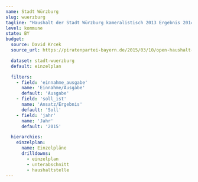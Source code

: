 ```yaml
---
name: Stadt Würzburg
slug: wuerzburg
tagline: "Haushalt der Stadt Würzburg kameralistisch 2013 Ergebnis 2014 Ansatz 2015 Ansatz aus einem PDF"
level: kommune
state: BY
budget:
  source: David Krcek
  source_url: https://piratenpartei-bayern.de/2015/03/10/open-haushalt-bayern/

  dataset: stadt-wuerzburg
  default: einzelplan

  filters:
    - field: 'einnahme_ausgabe'
      name: 'Einnahme/Ausgabe'
      default: 'Ausgabe'
    - field: 'soll_ist'
      name: 'Ansatz/Ergebnis'
      default: 'Soll'
    - field: 'jahr'
      name: 'Jahr'
      default: '2015'

  hierarchies:
    einzelplan:
      name: Einzelpläne
      drilldowns:
        - einzelplan
        - unterabschnitt
        - haushaltstelle
---
```

